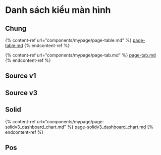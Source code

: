 # Danh sách kiểu màn hình

## Chung

{% content-ref url="components/mypage/page-table.md" %}
[page-table.md](components/mypage/page-table.md)
{% endcontent-ref %}

{% content-ref url="components/mypage/page-tab.md" %}
[page-tab.md](components/mypage/page-tab.md)
{% endcontent-ref %}

## Source v1



## Source v3



## Solid

{% content-ref url="components/mypage/page-solidv3_dashboard_chart.md" %}
[page-solidv3\_dashboard\_chart.md](components/mypage/page-solidv3\_dashboard\_chart.md)
{% endcontent-ref %}

## Pos
